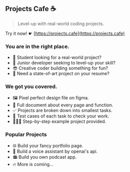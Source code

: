 ## Projects Cafe ☕

> Level-up with real-world coding projects.

Try it now! ☛ [https://projects.cafe](https://projects.cafe)

### You are in the right place.

- 🙋‍ Student looking for a real-world project?
- 💼 Junior developer seeking to level-up your skill?
- 😎 Creative coder building something for fun?
- 💯 Need a state-of-art project on your resume?

### We got you covered.

- 🖼️ Pixel perfect design file on figma.
- 📝 Full document about every page and function.
- ✅ Projects are broken down into smallest tasks.
- 🧪 Test cases of each task to check your work.
- 👩🏻‍🏫 Step-by-step example project provided.

### Popular Projects 

- 🌐 Build your fancy portfolio page.
- 💬 Build a voice assistant by openai's api.
- 📻 Build you own podcast app.
- 🔥 More is coming...
